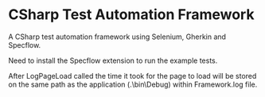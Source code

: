 # CSharp Test Automation Framework

A CSharp test automation framework using Selenium, Gherkin and Specflow.

Need to install the Specflow extension to run the example tests.

After LogPageLoad called the time it took for the page to load will be stored on the same path as the application (.\bin\Debug) within Framework.log file.
